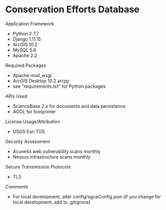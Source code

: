 Conservation Efforts Database
=============================
Application Framework
* Python 2.7.7
* Django 1.11.15
* ArcGIS 10.2
* MySQL 5.6
* Apache 2.2

Required Packages
* Apache mod_wsgi
* ArcGIS Desktop 10.2 arcpy
* see "requirements.txt" for Python packages

APIs Used
* ScienceBase 2.x for documents and data persistence
* AGOL for footprinter

License Usage/Attribution
* USGS Esri TOS

Security Assessment
* Acunetix web vulnerability scans monthly
* Nessus infrastructure scans monthly

Secure Transmission Protocols
* TLS

Comments
* For local development, alter config/sgceConfig.json (if you change for local development, add to .gitignore)